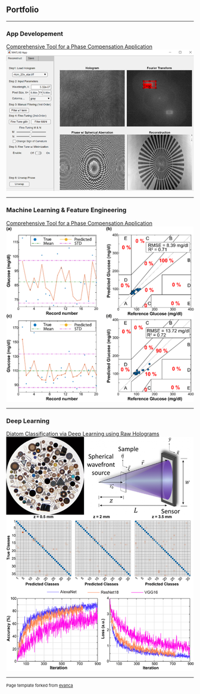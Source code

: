 ## Portfolio

---
### App Developement
[Comprehensive Tool for a Phase Compensation Application](notele_App_page.md)
<img src="images/noteleApp/Picture3.png?raw=true"/>

---
### Machine Learning & Feature Engineering
[Comprehensive Tool for a Phase Compensation Application](nicgm.md)
<img src="images/nicgm/Picture8.png?raw=true"/>

---
### Deep Learning

[Diatom Classification via Deep Learning using Raw Holograms](/pdf/SPIE_Photonics_West_DLHM_Diatoms.pdf)
<img src="images/diatoms/Picture2.png?raw=true"/>

---
<p style="font-size:11px">Page template forked from <a href="https://github.com/evanca/quick-portfolio">evanca</a></p>
<!-- Remove above link if you don't want to attibute -->
